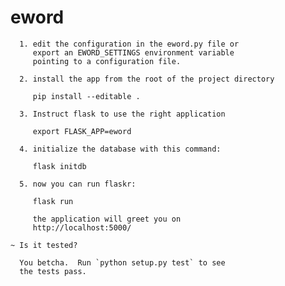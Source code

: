 # eword
      1. edit the configuration in the eword.py file or
         export an EWORD_SETTINGS environment variable
         pointing to a configuration file.

      2. install the app from the root of the project directory

         pip install --editable .

      3. Instruct flask to use the right application

         export FLASK_APP=eword

      4. initialize the database with this command:

         flask initdb

      5. now you can run flaskr:

         flask run

         the application will greet you on
         http://localhost:5000/

    ~ Is it tested?

      You betcha.  Run `python setup.py test` to see
      the tests pass.
